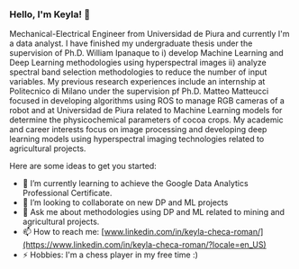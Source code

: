 ### Hello, I'm Keyla! 👋

Mechanical-Electrical Engineer from Universidad de Piura and currently I'm a data analyst. I have finished my undergraduate thesis under the supervision of Ph.D. William Ipanaque to i) develop Machine Learning and Deep Learning methodologies using hyperspectral images ii) analyze spectral band selection methodologies to reduce the number of input variables.
My previous research experiences include an internship at Politecnico di Milano under the supervision pf Ph.D. Matteo Matteucci focused in developing algorithms using ROS to manage RGB cameras of a robot and at Universidad de Piura related to Machine Learning models for determine the physicochemical parameters of cocoa crops.
My academic and career interests focus on image processing and developing deep learning models using hyperspectral imaging technologies related to agricultural projects.

Here are some ideas to get you started:

- 🌱 I’m currently learning to achieve the Google Data Analytics Professional Certificate.
- 👯 I’m looking to collaborate on new DP and ML projects
- 💬 Ask me about methodologies using DP and ML related to mining and agricultural projects.
- 📫 How to reach me: [www.linkedin.com/in/keyla-checa-roman/](https://www.linkedin.com/in/keyla-checa-roman/?locale=en_US)
- ⚡ Hobbies: I'm a chess player in my free time :)
